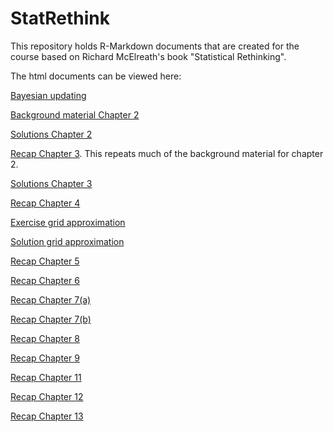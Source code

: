 # StatRethink
This repository holds R-Markdown documents that are created for the course based on Richard McElreath's book "Statistical Rethinking".

The html documents can be viewed here:

[Bayesian updating](https://htmlpreview.github.io/?https://raw.githubusercontent.com/gbiele/StatRethink/master/Chapter1/ExplainBayes.html?token=GHSAT0AAAAAABQGBEQA3DXJNLRBN4SSIWY4YQUSWBQ)

[Background material Chapter 2](https://htmlpreview.github.io/?https://raw.githubusercontent.com/gbiele/StatRethink/master/Chapter2/Chapter2BG.html?token=GHSAT0AAAAAABQGBEQA3DXJNLRBN4SSIWY4YQUSWBQ)

[Solutions Chapter 2](https://htmlpreview.github.io/?https://raw.githubusercontent.com/gbiele/StatRethink/master/Chapter2/Chapter2.html?token=GHSAT0AAAAAABQGBEQA3DXJNLRBN4SSIWY4YQUSWBQ)

[Recap Chapter 3](https://htmlpreview.github.io/?https://raw.githubusercontent.com/gbiele/StatRethink/master/Chapter3/Chapter3Recap.html?token=GHSAT0AAAAAABQGBEQA3DXJNLRBN4SSIWY4YQUSWBQ). This repeats much of the background material for chapter 2.

[Solutions Chapter 3](https://htmlpreview.github.io/?https://raw.githubusercontent.com/gbiele/StatRethink/master/Chapter3/Chapter3.html?token=GHSAT0AAAAAABQGBEQA3DXJNLRBN4SSIWY4YQUSWBQ)

[Recap Chapter 4](https://htmlpreview.github.io/?https://raw.githubusercontent.com/gbiele/StatRethink/master/Chapter4/Chapter4Recap.html?token=GHSAT0AAAAAABQGBEQA3DXJNLRBN4SSIWY4YQUSWBQ)

[Exercise grid approximation](https://htmlpreview.github.io/?https://raw.githubusercontent.com/gbiele/StatRethink/master/Chapter4/BayesGrid.html?token=GHSAT0AAAAAABQGBEQA3DXJNLRBN4SSIWY4YQUSWBQ)

[Solution grid approximation](https://htmlpreview.github.io/?https://raw.githubusercontent.com/gbiele/StatRethink/master/Chapter4/BayesGridWithSol.html?token=GHSAT0AAAAAABQGBEQA3DXJNLRBN4SSIWY4YQUSWBQ)

[Recap Chapter 5](https://htmlpreview.github.io/?https://raw.githubusercontent.com/gbiele/StatRethink/master/Chapter5/Chapter5Recap.html?token=GHSAT0AAAAAABQGBEQA3DXJNLRBN4SSIWY4YQUSWBQ)

[Recap Chapter 6](https://htmlpreview.github.io/?https://raw.githubusercontent.com/gbiele/StatRethink/master/Chapter6/Chapter6Recap.html?token=GHSAT0AAAAAABQGBEQA3DXJNLRBN4SSIWY4YQUSWBQ)

[Recap Chapter 7(a)](https://htmlpreview.github.io/?https://raw.githubusercontent.com/gbiele/StatRethink/master/Chapter7/Chapter7Recap.html?token=GHSAT0AAAAAABQGBEQA3DXJNLRBN4SSIWY4YQUSWBQ)

[Recap Chapter 7(b)](https://htmlpreview.github.io/?https://raw.githubusercontent.com/gbiele/StatRethink/master/Chapter7/Chapter7Recap_b.html?token=GHSAT0AAAAAABQGBEQA3DXJNLRBN4SSIWY4YQUSWBQ)

[Recap Chapter 8](https://htmlpreview.github.io/?https://raw.githubusercontent.com/gbiele/StatRethink/master/Chapter8/Chapter8Recap.html?token=GHSAT0AAAAAABQGBEQA3DXJNLRBN4SSIWY4YQUSWBQ)

[Recap Chapter 9](https://htmlpreview.github.io/?https://raw.githubusercontent.com/gbiele/StatRethink/master/Chapter9/Chapter9Recap.html?token=GHSAT0AAAAAABQGBEQA3DXJNLRBN4SSIWY4YQUSWBQ)

[Recap Chapter 11](https://htmlpreview.github.io/?https://raw.githubusercontent.com/gbiele/StatRethink/master/Chapter11/Chapter11Recap.html?token=GHSAT0AAAAAABQGBEQA3DXJNLRBN4SSIWY4YQUSWBQ)

[Recap Chapter 12](https://htmlpreview.github.io/?https://raw.githubusercontent.com/gbiele/StatRethink/master/Chapter12/Chapter12Recap.html?token=GHSAT0AAAAAABQGBEQA3DXJNLRBN4SSIWY4YQUSWBQ)

[Recap Chapter 13](https://htmlpreview.github.io/?https://raw.githubusercontent.com/gbiele/StatRethink/master/Chapter13/Chapter13Recap.html?token=GHSAT0AAAAAABQGBEQA3DXJNLRBN4SSIWY4YQUSWBQ)
